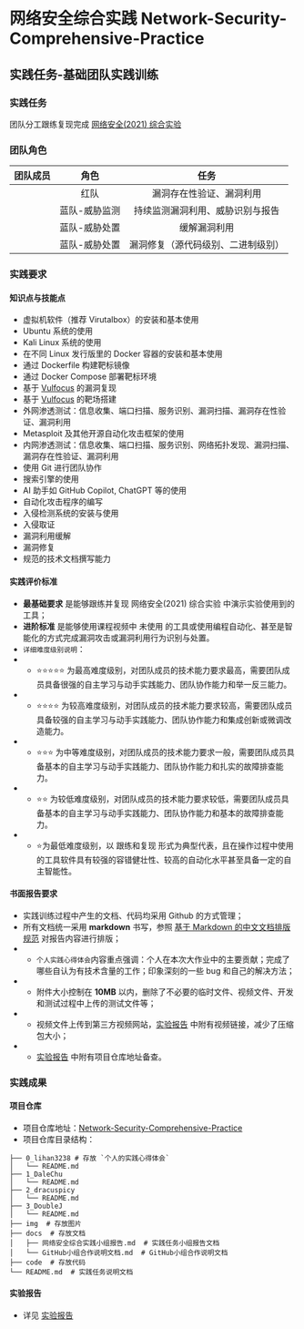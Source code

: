# 网络安全综合实践 Network-Security-Comprehensive-Practice

## 实践任务-基础团队实践训练

### 实践任务

团队分工跟练复现完成 [网络安全(2021) 综合实验](https://www.bilibili.com/video/BV1p3411x7da/)

### 团队角色

| 团队成员 | 角色 | 任务 |
| :---: | :---: | :---: |
|  | 红队 | 漏洞存在性验证、漏洞利用 |
|  | 蓝队-威胁监测 | 持续监测漏洞利用、威胁识别与报告 |
|  | 蓝队-威胁处置 | 缓解漏洞利用 |
|  | 蓝队-威胁处置 | 漏洞修复（源代码级别、二进制级别）|

### 实践要求

#### 知识点与技能点

- 虚拟机软件（推荐 Virutalbox）的安装和基本使用
- Ubuntu 系统的使用
- Kali Linux 系统的使用
- 在不同 Linux 发行版里的 Docker 容器的安装和基本使用
- 通过 Dockerfile 构建靶标镜像
- 通过 Docker Compose 部署靶标环境
- 基于 [Vulfocus](https://github.com/c4pr1c3/ctf-games/tree/master/fofapro/vulfocus) 的漏洞复现
- 基于 [Vulfocus](https://github.com/c4pr1c3/ctf-games/tree/master/fofapro/vulfocus) 的靶场搭建
- 外网渗透测试：信息收集、端口扫描、服务识别、漏洞扫描、漏洞存在性验证、漏洞利用
- Metasploit 及其他开源自动化攻击框架的使用
- 内网渗透测试：信息收集、端口扫描、服务识别、网络拓扑发现、漏洞扫描、漏洞存在性验证、漏洞利用
- 使用 Git 进行团队协作
- 搜索引擎的使用
- AI 助手如 GitHub Copilot, ChatGPT 等的使用
- 自动化攻击程序的编写
- 入侵检测系统的安装与使用
- 入侵取证
- 漏洞利用缓解
- 漏洞修复
- 规范的技术文档撰写能力

#### 实践评价标准

-  **最基础要求** 是能够跟练并复现 网络安全(2021) 综合实验 中演示实验使用到的工具；
-  **进阶标准** 是能够使用课程视频中 未使用 的工具或使用编程自动化、甚至是智能化的方式完成漏洞攻击或漏洞利用行为识别与处置。
- `详细难度级别说明`：
- - ⭐️⭐️⭐️⭐️⭐️ 为最高难度级别，对团队成员的技术能力要求最高，需要团队成员具备很强的自主学习与动手实践能力、团队协作能力和举一反三能力。
- - ⭐️⭐️⭐️⭐️ 为较高难度级别，对团队成员的技术能力要求较高，需要团队成员具备较强的自主学习与动手实践能力、团队协作能力和集成创新或微调改造能力。
- - ⭐️⭐️⭐️ 为中等难度级别，对团队成员的技术能力要求一般，需要团队成员具备基本的自主学习与动手实践能力、团队协作能力和扎实的故障排查能力。
- - ⭐️⭐️ 为较低难度级别，对团队成员的技术能力要求较低，需要团队成员具备基本的自主学习与动手实践能力、团队协作能力和基本的故障排查能力。
- - ⭐️为最低难度级别，以 跟练和复现 形式为典型代表，且在操作过程中使用的工具软件具有较强的容错健壮性、较高的自动化水平甚至具备一定的自主智能性。

#### 书面报告要求

- 实践训练过程中产生的文档、代码均采用 Github 的方式管理；
- 所有文档统一采用 **markdown** 书写，参照 [基于 Markdown 的中文文档排版规范](https://xie.infoq.cn/article/69feb60ca6fba4ae0c8adeef6) 对报告内容进行排版；
- - `个人实践心得体会`内容重点强调：个人在本次大作业中的主要贡献；完成了哪些自认为有技术含量的工作；印象深刻的一些 bug 和自己的解决方法；
- - 附件大小控制在 **10MB** 以内，删除了不必要的临时文件、视频文件、开发和测试过程中上传的测试文件等；
- - 视频文件上传到第三方视频网站，[实验报告](docs/网络安全综合实践小组报告.md) 中附有视频链接，减少了压缩包大小；
- -  [实验报告](docs/网络安全综合实践小组报告.md) 中附有项目仓库地址备查。

### 实践成果

#### 项目仓库

- 项目仓库地址：[Network-Security-Comprehensive-Practice](https://github.com/lihan3238/Network-Security-Comprehensive-Practice)
- 项目仓库目录结构：

```
├── 0_lihan3238 # 存放 `个人的实践心得体会`
│   └── README.md
├── 1_DaleChu
│   └── README.md
├── 2_dracuspicy
│   └── README.md
├── 3_DoubleJ
│   └── README.md
├── img  # 存放图片
├── docs  # 存放文档
│   ├── 网络安全综合实践小组报告.md  # 实践任务小组报告文档
│   └── GitHub小组合作说明文档.md  # GitHub小组合作说明文档
├── code  # 存放代码
└── README.md  # 实践任务说明文档
```

#### 实验报告

- 详见 [实验报告](docs/网络安全综合实践小组报告.md)









